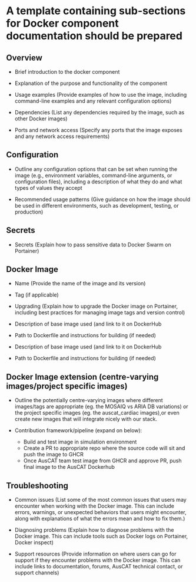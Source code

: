 # A template containing sub-sections for Docker component documentation should be prepared

## Overview
* Brief introduction to the docker component

* Explanation of the purpose and functionality of the component 

* Usage examples (Provide examples of how to use the image, including command-line examples and any relevant configuration options)

* Dependencies (List any dependencies required by the image, such as other Docker images)

* Ports and network access (Specify any ports that the image exposes and any network access requirements)

## Configuration
* Outline any configuration options that can be set when running the image (e.g., environment variables, command-line arguments, or configuration files), including a description of what they do and what types of values they accept

* Recommended usage patterns (Give guidance on how the image should be used in different environments, such as development, testing, or production)

## Secrets
* Secrets (Explain how to pass sensitive data to Docker Swarm on Portainer)

## Docker Image
* Name (Provide the name of the image and its version)

* Tag (if applicable)

* Upgrading (Explain how to upgrade the Docker image on Portainer, including best practices for managing image tags and version control)

* Description of base image used (and link to it on DockerHub

 * Path to Dockerfile and instructions for building (if needed)
* Description of base image used (and link to it on DockerHub

 * Path to Dockerfile and instructions for building (if needed)

## Docker Image extension (centre-varying images/project specific images)
* Outline the potentially centre-varying images where different images/tags are appropriate (eg. the MOSAIQ vs ARIA DB variations) or the project specific images (eg. the auscat_cardiac images),or even create new images that will integrate nicely with our stack.

* Contribution framework/pipeline (expand on below):
    * Build and test image in simulation environment
    * Create a PR to appropriate repo where the source code will sit and push the image to GHCR
    * Once AusCAT team test image from GHCR and approve PR, push final image to the AusCAT Dockerhub 

## Troubleshooting
* Common issues (List some of the most common issues that users may encounter when working with the Docker image. This can include errors, warnings, or unexpected behaviors that users might encounter, along with explanations of what the errors mean and how to fix them.)

* Diagnosing problems (Explain how to diagnose problems with the Docker image. This can include tools such as Docker logs on Portainer, Docker inspect)

* Support resources (Provide information on where users can go for support if they encounter problems with the Docker image. This can include links to documentation, forums, AusCAT technical contact, or support channels)


